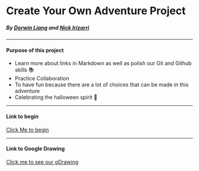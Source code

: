 # Create Your Own Adventure Project 
##### By [Dorwin Liang](https://github.com/dorwinl3894) and [Nick Irizarri](https://github.com/nicholasi1404)  
---
#### Purpose of this project
* Learn more about links in Markdown as well as polish our Git and Github skills 📚
* Practice Collaboration
* To have fun because there are a lot of choices that can be made in this adventure 
* Celebrating the halloween spirit 🎃

---



#### Link to begin
[Click Me to begin](halloween.md) 

---
#### Link to Google Drawing

[Click me to see our gDrawing](https://docs.google.com/drawings/d/1Tw-qG94RAW8RKg8KlzX2ymmxangc8wy_QHn9S7Lh_v8/edit?usp=sharing) 